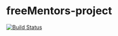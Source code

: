 # freeMentors-project
[![Build Status](https://www.travis-ci.com/bbaime98/freeMentors-project.svg?branch=develop)](https://www.travis-ci.com/bbaime98/freeMentors-project)
